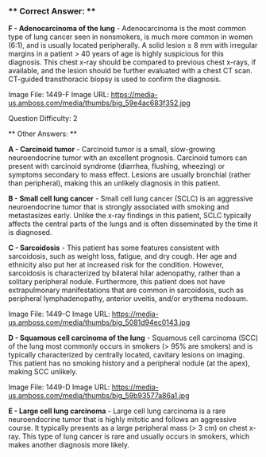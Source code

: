 ### ** Correct Answer: **

**F - Adenocarcinoma of the lung** - Adenocarcinoma is the most common type of lung cancer seen in nonsmokers, is much more common in women (6:1), and is usually located peripherally. A solid lesion ≥ 8 mm with irregular margins in a patient > 40 years of age is highly suspicious for this diagnosis. This chest x-ray should be compared to previous chest x-rays, if available, and the lesion should be further evaluated with a chest CT scan. CT-guided transthoracic biopsy is used to confirm the diagnosis.

Image File: 1449-F
Image URL: https://media-us.amboss.com/media/thumbs/big_59e4ac683f352.jpg

Question Difficulty: 2

** Other Answers: **

**A - Carcinoid tumor** - Carcinoid tumor is a small, slow-growing neuroendocrine tumor with an excellent prognosis. Carcinoid tumors can present with carcinoid syndrome (diarrhea, flushing, wheezing) or symptoms secondary to mass effect. Lesions are usually bronchial (rather than peripheral), making this an unlikely diagnosis in this patient.

**B - Small cell lung cancer** - Small cell lung cancer (SCLC) is an aggressive neuroendocrine tumor that is strongly associated with smoking and metastasizes early. Unlike the x-ray findings in this patient, SCLC typically affects the central parts of the lungs and is often disseminated by the time it is diagnosed.

**C - Sarcoidosis** - This patient has some features consistent with sarcoidosis, such as weight loss, fatigue, and dry cough. Her age and ethnicity also put her at increased risk for the condition. However, sarcoidosis is characterized by bilateral hilar adenopathy, rather than a solitary peripheral nodule. Furthermore, this patient does not have extrapulmonary manifestations that are common in sarcoidosis, such as peripheral lymphadenopathy, anterior uveitis, and/or erythema nodosum.

Image File: 1449-C
Image URL: https://media-us.amboss.com/media/thumbs/big_5081d94ec0143.jpg

**D - Squamous cell carcinoma of the lung** - Squamous cell carcinoma (SCC) of the lung most commonly occurs in smokers (> 95% are smokers) and is typically characterized by centrally located, cavitary lesions on imaging. This patient has no smoking history and a peripheral nodule (at the apex), making SCC unlikely.

Image File: 1449-D
Image URL: https://media-us.amboss.com/media/thumbs/big_59b93577a86a1.jpg

**E - Large cell lung carcinoma** - Large cell lung carcinoma is a rare neuroendocrine tumor that is highly mitotic and follows an aggressive course. It typically presents as a large peripheral mass (> 3 cm) on chest x-ray. This type of lung cancer is rare and usually occurs in smokers, which makes another diagnosis more likely.

